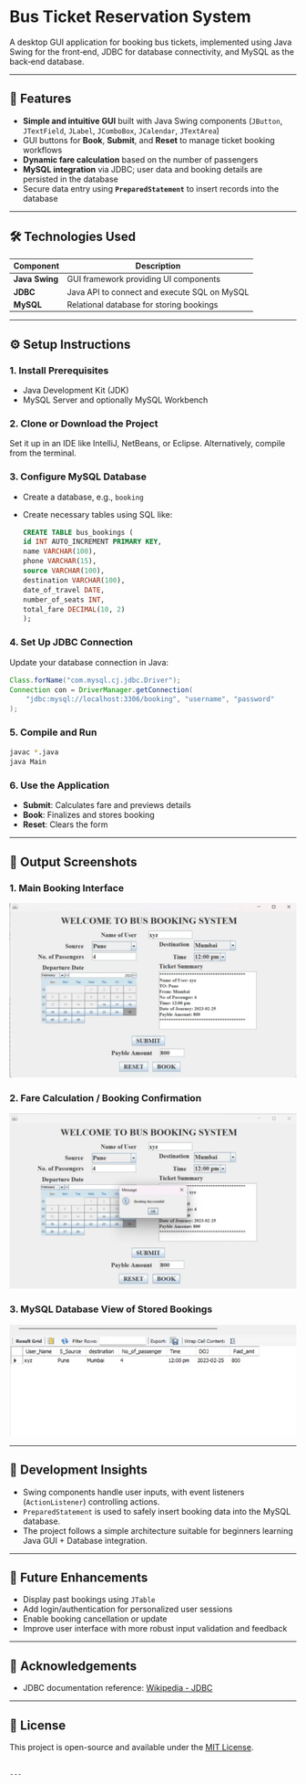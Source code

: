 # Bus Ticket Reservation System

A desktop GUI application for booking bus tickets, implemented using Java Swing for the front‑end, JDBC for database connectivity, and MySQL as the back‑end database.

---

## 🚀 Features

- **Simple and intuitive GUI** built with Java Swing components (`JButton`, `JTextField`, `JLabel`, `JComboBox`, `JCalendar`, `JTextArea`)
- GUI buttons for **Book**, **Submit**, and **Reset** to manage ticket booking workflows
- **Dynamic fare calculation** based on the number of passengers
- **MySQL integration** via JDBC; user data and booking details are persisted in the database
- Secure data entry using **`PreparedStatement`** to insert records into the database

---

## 🛠 Technologies Used

| Component       | Description                           |
|----------------|----------------------------------------|
| **Java Swing** | GUI framework providing UI components  |
| **JDBC**       | Java API to connect and execute SQL on MySQL |
| **MySQL**      | Relational database for storing bookings |

---

## ⚙️ Setup Instructions

### 1. Install Prerequisites

- Java Development Kit (JDK)
- MySQL Server and optionally MySQL Workbench

### 2. Clone or Download the Project

Set it up in an IDE like IntelliJ, NetBeans, or Eclipse. Alternatively, compile from the terminal.

### 3. Configure MySQL Database

- Create a database, e.g., `booking`
- Create necessary tables using SQL like:

    ```sql
    CREATE TABLE bus_bookings (
    id INT AUTO_INCREMENT PRIMARY KEY,
    name VARCHAR(100),
    phone VARCHAR(15),
    source VARCHAR(100),
    destination VARCHAR(100),
    date_of_travel DATE,
    number_of_seats INT,
    total_fare DECIMAL(10, 2)
    );
    ````

### 4. Set Up JDBC Connection

Update your database connection in Java:

```java
Class.forName("com.mysql.cj.jdbc.Driver");
Connection con = DriverManager.getConnection(
    "jdbc:mysql://localhost:3306/booking", "username", "password"
);
```

### 5. Compile and Run

```bash
javac *.java
java Main
```

### 6. Use the Application

* **Submit**: Calculates fare and previews details
* **Book**: Finalizes and stores booking
* **Reset**: Clears the form

---

## 📸 Output Screenshots

### 1. Main Booking Interface

![Main Booking Interface](bus-ticket-reservation\src\main\java\com\busreservation\lib\screenshots\booking-interface.png)

### 2. Fare Calculation / Booking Confirmation

![Fare Calculation](bus-ticket-reservation\src\main\java\com\busreservation\lib\screenshots\fare-calculation.png)

### 3. MySQL Database View of Stored Bookings

![Database View](bus-ticket-reservation\src\main\java\com\busreservation\lib\screenshots\database-view.png)

---

## 🧠 Development Insights

* Swing components handle user inputs, with event listeners (`ActionListener`) controlling actions.
* `PreparedStatement` is used to safely insert booking data into the MySQL database.
* The project follows a simple architecture suitable for beginners learning Java GUI + Database integration.

---

## 📌 Future Enhancements

* Display past bookings using `JTable`
* Add login/authentication for personalized user sessions
* Enable booking cancellation or update
* Improve user interface with more robust input validation and feedback

---

## 🙏 Acknowledgements

* JDBC documentation reference: [Wikipedia - JDBC](https://en.wikipedia.org/wiki/Java_Database_Connectivity)

---

## 📎 License

This project is open-source and available under the [MIT License](LICENSE).

```

---